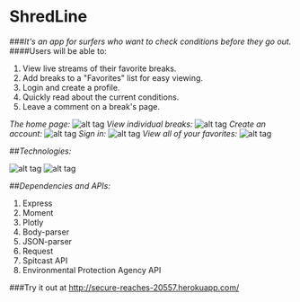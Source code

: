 # ShredLine

###_It's an app for surfers who want to check conditions before they go out._
####Users will be able to:
1. View live streams of their favorite breaks.
2. Add breaks to a "Favorites" list for easy viewing.
3. Login and create a profile.
4. Quickly read about the current conditions.
5. Leave a comment on a break's page.
 
    
*The home page:*
![alt tag](https://github.com/schreyerpeter/ShredLine/blob/master/screenshots/homePage.png)
*View individual breaks:*
![alt tag](https://github.com/schreyerpeter/ShredLine/blob/master/screenshots/resultsPage.png)
*Create an account:*
![alt tag](https://github.com/schreyerpeter/ShredLine/blob/master/screenshots/createAccount.png)
*Sign in:*
![alt tag](https://github.com/schreyerpeter/ShredLine/blob/master/screenshots/signIn.png)
*View all of your favorites:*
![alt tag](https://github.com/schreyerpeter/ShredLine/blob/master/screenshots/favorites.png)

##_Technologies:_

![alt tag](https://dab1nmslvvntp.cloudfront.net/wp-content/uploads/2015/07/1436439824nodejs-logo.png)
![alt tag](http://i.cdn-surfline.com/images/ui/surfline-live-thumb.png)

##_Dependencies and APIs:_
1. Express
2. Moment
3. Plotly
4. Body-parser
5. JSON-parser
5. Request
6. Spitcast API
7. Environmental Protection Agency API

###Try it out at http://secure-reaches-20557.herokuapp.com/
